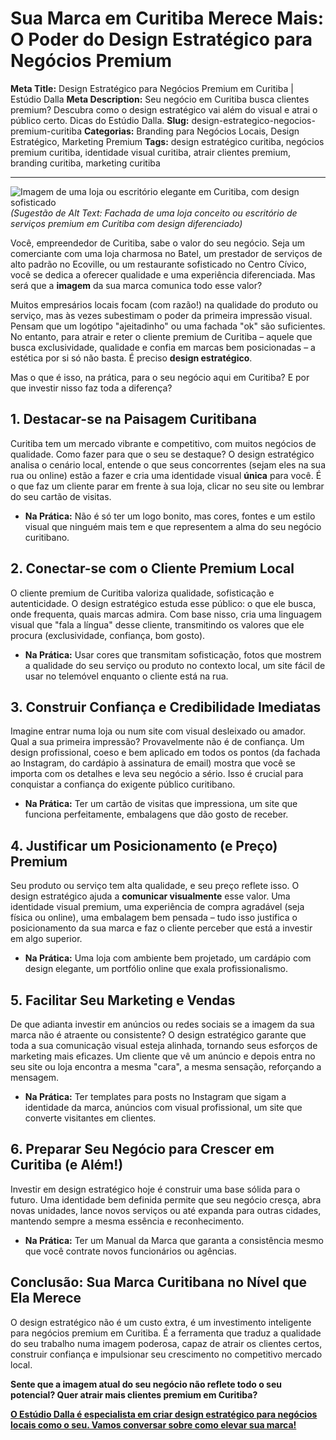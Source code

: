 # Sua Marca em Curitiba Merece Mais: O Poder do Design Estratégico para Negócios Premium

**Meta Title:** Design Estratégico para Negócios Premium em Curitiba | Estúdio Dalla
**Meta Description:** Seu negócio em Curitiba busca clientes premium? Descubra como o design estratégico vai além do visual e atrai o público certo. Dicas do Estúdio Dalla.
**Slug:** design-estrategico-negocios-premium-curitiba
**Categorias:** Branding para Negócios Locais, Design Estratégico, Marketing Premium
**Tags:** design estratégico curitiba, negócios premium curitiba, identidade visual curitiba, atrair clientes premium, branding curitiba, marketing curitiba

---

![Imagem de uma loja ou escritório elegante em Curitiba, com design sofisticado](placeholder_imagem_negocio_premium_curitiba.jpg) *(Sugestão de Alt Text: Fachada de uma loja conceito ou escritório de serviços premium em Curitiba com design diferenciado)*

Você, empreendedor de Curitiba, sabe o valor do seu negócio. Seja um comerciante com uma loja charmosa no Batel, um prestador de serviços de alto padrão no Ecoville, ou um restaurante sofisticado no Centro Cívico, você se dedica a oferecer qualidade e uma experiência diferenciada. Mas será que a **imagem** da sua marca comunica todo esse valor?

Muitos empresários locais focam (com razão!) na qualidade do produto ou serviço, mas às vezes subestimam o poder da primeira impressão visual. Pensam que um logótipo "ajeitadinho" ou uma fachada "ok" são suficientes. No entanto, para atrair e reter o cliente premium de Curitiba – aquele que busca exclusividade, qualidade e confia em marcas bem posicionadas – a estética por si só não basta. É preciso **design estratégico**.

Mas o que é isso, na prática, para o seu negócio aqui em Curitiba? E por que investir nisso faz toda a diferença?

## 1. Destacar-se na Paisagem Curitibana

Curitiba tem um mercado vibrante e competitivo, com muitos negócios de qualidade. Como fazer para que o seu se destaque? O design estratégico analisa o cenário local, entende o que seus concorrentes (sejam eles na sua rua ou online) estão a fazer e cria uma identidade visual **única** para você. É o que faz um cliente parar em frente à sua loja, clicar no seu site ou lembrar do seu cartão de visitas.

*   **Na Prática:** Não é só ter um logo bonito, mas cores, fontes e um estilo visual que ninguém mais tem e que representem a alma do seu negócio curitibano.

## 2. Conectar-se com o Cliente Premium Local

O cliente premium de Curitiba valoriza qualidade, sofisticação e autenticidade. O design estratégico estuda esse público: o que ele busca, onde frequenta, quais marcas admira. Com base nisso, cria uma linguagem visual que "fala a língua" desse cliente, transmitindo os valores que ele procura (exclusividade, confiança, bom gosto).

*   **Na Prática:** Usar cores que transmitam sofisticação, fotos que mostrem a qualidade do seu serviço ou produto no contexto local, um site fácil de usar no telemóvel enquanto o cliente está na rua.

## 3. Construir Confiança e Credibilidade Imediatas

Imagine entrar numa loja ou num site com visual desleixado ou amador. Qual a sua primeira impressão? Provavelmente não é de confiança. Um design profissional, coeso e bem aplicado em todos os pontos (da fachada ao Instagram, do cardápio à assinatura de email) mostra que você se importa com os detalhes e leva seu negócio a sério. Isso é crucial para conquistar a confiança do exigente público curitibano.

*   **Na Prática:** Ter um cartão de visitas que impressiona, um site que funciona perfeitamente, embalagens que dão gosto de receber.

## 4. Justificar um Posicionamento (e Preço) Premium

Seu produto ou serviço tem alta qualidade, e seu preço reflete isso. O design estratégico ajuda a **comunicar visualmente** esse valor. Uma identidade visual premium, uma experiência de compra agradável (seja física ou online), uma embalagem bem pensada – tudo isso justifica o posicionamento da sua marca e faz o cliente perceber que está a investir em algo superior.

*   **Na Prática:** Uma loja com ambiente bem projetado, um cardápio com design elegante, um portfólio online que exala profissionalismo.

## 5. Facilitar Seu Marketing e Vendas

De que adianta investir em anúncios ou redes sociais se a imagem da sua marca não é atraente ou consistente? O design estratégico garante que toda a sua comunicação visual esteja alinhada, tornando seus esforços de marketing mais eficazes. Um cliente que vê um anúncio e depois entra no seu site ou loja encontra a mesma "cara", a mesma sensação, reforçando a mensagem.

*   **Na Prática:** Ter templates para posts no Instagram que sigam a identidade da marca, anúncios com visual profissional, um site que converte visitantes em clientes.

## 6. Preparar Seu Negócio para Crescer em Curitiba (e Além!)

Investir em design estratégico hoje é construir uma base sólida para o futuro. Uma identidade bem definida permite que seu negócio cresça, abra novas unidades, lance novos serviços ou até expanda para outras cidades, mantendo sempre a mesma essência e reconhecimento.

*   **Na Prática:** Ter um Manual da Marca que garanta a consistência mesmo que você contrate novos funcionários ou agências.

## Conclusão: Sua Marca Curitibana no Nível que Ela Merece

O design estratégico não é um custo extra, é um investimento inteligente para negócios premium em Curitiba. É a ferramenta que traduz a qualidade do seu trabalho numa imagem poderosa, capaz de atrair os clientes certos, construir confiança e impulsionar seu crescimento no competitivo mercado local.

**Sente que a imagem atual do seu negócio não reflete todo o seu potencial? Quer atrair mais clientes premium em Curitiba?**

[**O Estúdio Dalla é especialista em criar design estratégico para negócios locais como o seu. Vamos conversar sobre como elevar sua marca!**](https://www.estudiodalla.com/contatos)


